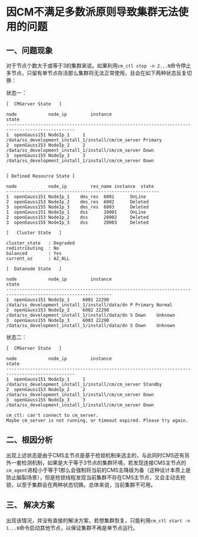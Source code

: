 # 因CM不满足多数派原则导致集群无法使用的问题

## 一、问题现象
对于节点个数大于或等于3的集群来说。如果利用`cm_ctl stop -n 2...N`命令停止多节点，只留有单节点存活那么集群将无法正常使用，且会在如下两种状态反复切换：

状态一：
```shell
[  CMServer State   ]

node            node_ip         instance                                                 state
------------------------------------------------------------------------------------------------
1  openGauss151 NodeIp_1     1    /data/ss_development_install_1/install/cm/cm_server Primary
2  openGauss153 NodeIp_2     2    /data/ss_development_install_1/install/cm/cm_server Down
3  openGauss155 NodeIp_3     3    /data/ss_development_install_1/install/cm/cm_server Down


[ Defined Resource State ]

node            node_ip         res_name instance  state  
----------------------------------------------------------
1  openGauss151 NodeIp_1    dms_res  6001      OnLine 
2  openGauss153 NodeIp_2    dms_res  6002      Deleted
3  openGauss155 NodeIp_3    dms_res  6003      Deleted
1  openGauss151 NodeIp_1    dss      20001     OnLine 
2  openGauss153 NodeIp_2    dss      20002     Deleted
3  openGauss155 NodeIp_3    dss      20003     Deleted

[   Cluster State   ]

cluster_state   : Degraded
redistributing  : No
balanced        : Yes
current_az      : AZ_ALL

[  Datanode State   ]

node            node_ip         instance                                                   state
--------------------------------------------------------------------------------------------------------------
1  openGauss151 NodeIp_1     6001 22290  /data/ss_development_install_1/install/data/dn P Primary Normal
2  openGauss153 NodeIp_2     6002 22290  /data/ss_development_install_1/install/data/dn S Down    Unknown
3  openGauss155 NodeIp_3     6003 22290  /data/ss_development_install_1/install/data/dn S Down    Unknown
```

状态二：
```shell
[  CMServer State   ]

node            node_ip         instance                                                 state
------------------------------------------------------------------------------------------------
1  openGauss151 NodeIp_1     1    /data/ss_development_install_1/install/cm/cm_server Standby
2  openGauss153 NodeIp_2     2    /data/ss_development_install_1/install/cm/cm_server Down
3  openGauss155 NodeIp_3     3    /data/ss_development_install_1/install/cm/cm_server Down

cm_ctl: can't connect to cm_server.
Maybe cm_server is not running, or timeout expired. Please try again.
```

## 二、根因分析
出现上述状态是由于CMS主节点是基于抢锁机制来选主的，与此同时CMS还有另外一套检测机制，如果是大于等于3节点的集群环境，若发现连接CMS主节点的`cm_agent`进程小于等于1那么会强制将当前的CMS主降级为备（这种设计本质上是防止脑裂场景），但是抢锁线程发现当前集群不存在CMS主节点，又会主动去抢锁，以至于集群会在两种状态切换。总体来说，当前集群不可用。

## 三、 解决方案
出现该情况，并没有直接的解决方案，若想集群恢复，只能利用`cm_ctl start -n 1...N`命令启动其他节点，以保证集群不再是单节点运行。